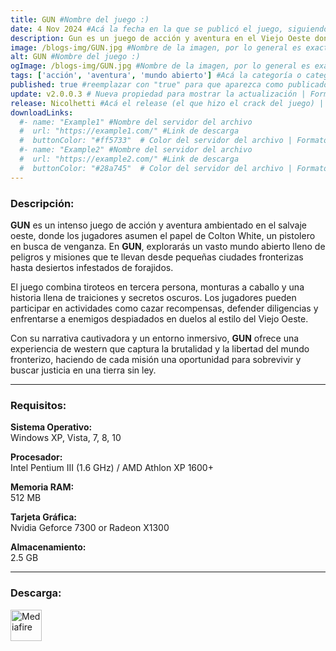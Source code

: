 ```yaml
---
title: GUN #Nombre del juego :)
date: 4 Nov 2024 #Acá la fecha en la que se publicó el juego, siguiendo este formato: Dia "30", Mes "Oct", Año "2024" = como debe quedar: 30 Oct 2024
description: Gun es un juego de acción y aventura en el Viejo Oeste donde interpretas a Colton White, un pistolero en busca de venganza. Explora un vasto mundo abierto lleno de forajidos, tiroteos y misiones, mientras enfrentas a enemigos despiadados y descubres oscuros secretos en tu camino hacia la justicia. #Acá una mini descripción del juego
image: /blogs-img/GUN.jpg #Nombre de la imagen, por lo general es exactamente el mismo nombre que el juego excluyendo lo ":" (Dos puntos)
alt: GUN #Nombre del juego :)
ogImage: /blogs-img/GUN.jpg #Nombre de la imagen, por lo general es exactamente el mismo nombre que el juego excluyendo lo ":" (Dos puntos)
tags: ['acción', 'aventura', 'mundo abierto'] #Acá la categoría o categorías del juego, si es más de una se coloca en este formato: ['categoría1', 'categoría2']
published: true #reemplazar con "true" para que aparezca como publicado
update: v2.0.0.3 # Nueva propiedad para mostrar la actualización | Formato: v1.0.0
release: Nicolhetti #Acá el release (el que hizo el crack del juego) | Formato: Nicolhetti
downloadLinks:
  #- name: "Example1" #Nombre del servidor del archivo
  #  url: "https://example1.com/" #Link de descarga
  #  buttonColor: "#ff5733"  # Color del servidor del archivo | Formato hexadecimal | MediaFire: #0171F0 | Buzzheavier: #FF6600 |
  #- name: "Example2" #Nombre del servidor del archivo
  #  url: "https://example2.com/" #Link de descarga
  #  buttonColor: "#28a745"  # Color del servidor del archivo | Formato hexadecimal | MediaFire: #0171F0 | Buzzheavier: #FF6600 |
---
```


<!--En VSCode seleccionando una palabra, por ejemplo: "GUN" y apretando Ctrl+F2 se seleccionan todas las palabras iguales-->

### Descripción:
**GUN** es un intenso juego de acción y aventura ambientado en el salvaje oeste, donde los jugadores asumen el papel de Colton White, un pistolero en busca de venganza. En **GUN**, explorarás un vasto mundo abierto lleno de peligros y misiones que te llevan desde pequeñas ciudades fronterizas hasta desiertos infestados de forajidos. 

El juego combina tiroteos en tercera persona, monturas a caballo y una historia llena de traiciones y secretos oscuros. Los jugadores pueden participar en actividades como cazar recompensas, defender diligencias y enfrentarse a enemigos despiadados en duelos al estilo del Viejo Oeste. 

Con su narrativa cautivadora y un entorno inmersivo, **GUN** ofrece una experiencia de western que captura la brutalidad y la libertad del mundo fronterizo, haciendo de cada misión una oportunidad para sobrevivir y buscar justicia en una tierra sin ley.
<!--Prompt para Chat-GPT: Hazme una descripción para el juego "GUN" y cada que menciones "GUN" ponlo en negrita -->

---

### Requisitos:
**Sistema Operativo:**  
Windows XP, Vista, 7, 8, 10

**Procesador:**  
Intel Pentium III (1.6 GHz) / AMD Athlon XP 1600+

**Memoria RAM:**  
512 MB

**Tarjeta Gráfica:**  
Nvidia Geforce 7300 or Radeon X1300

**Almacenamiento:**  
2.5 GB

<!--Si falta o sobra un requisito se quita o se agrega manteniendo el mismo formato-->

---

### Descarga:

[<img src="https://gist.github.com/cxmeel/0dbc95191f239b631c3874f4ccf114e2/raw/download.svg" alt="Mediafire" height="50" />](https://www.mediafire.com/file/ry3wbgrxznwxwny/GUN.zip/file)

<!-- # se debe reemplazar por el link de descarga-->

<!--NOMBRE-DEL-SERVICIO se debe reemplazar por el servicio donde está subido el juego-->